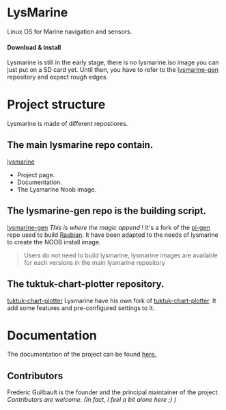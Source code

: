 # LysMarine
Linux OS for Marine navigation and sensors.

#### Download & install
Lysmarine is still in the early stage, there is no lysmarine.iso image you can just put on a SD card yet. Until then, you have to refer to the [lysmarine-gen](https://gitlab.com/FredericGuilbault/lysmarine-gen) repository and expect rough edges.  

# Project structure
Lysmarine is made of different repostiores.

## The main lysmarine repo contain.
[lysmarine](https://gitlab.com/FredericGuilbault/lysmarine)
- Project page.
- Documentation.
- The Lysmarine Noob image.

## The lysmarine-gen repo is the building script.
[lysmarine-gen](https://gitlab.com/FredericGuilbault/lysmarine-gen)
*This is where the magic append* !
  It's a fork of the [pi-gen](https://github.com/RPi-Distro/pi-gen) repo used to build [Rasbian](https://www.raspberrypi.org/downloads/raspbian/).
  It have been adapted to the needs of lysmarine to create the NOOB install image.
  > Users do not need to build lysmarine, lysmarine images are available for each versions in the main lysmarine repository

## The tuktuk-chart-plotter repository.
  [tuktuk-chart-plotter](https://gitlab.com/FredericGuilbault/tuktuk-chart-plotter)
  Lysmarine have his own fork of [tuktuk-chart-plotter](https://github.com/vokkim/tuktuk-chart-plotter).
  It add some features and pre-configured settings to it.

# Documentation
The documentation of the project can be found [here.](doc/README.md)

## Contributors
Frederic Guilbault is the founder and the principal maintainer of the project.
*Contributors are welcome. (In fact, I feel a bit alone here ;) )*
